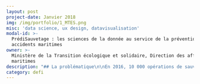 ```yaml
---
layout: post
project-date: Janvier 2018
img: /img/portfolio/1_MTES.png
misc: 'data science, ux design, datavisualisation'
modal-id: >-
  PrédiSauvetage : les sciences de la donnée au service de la prévention des
  accidents maritimes
owner: >-
  Ministère de la Transition écologique et solidaire, Direction des affaires
  maritimes
description: "## La problématique\n\nEn 2016, 10 000 opérations de sauvetage pour 30 000 personnes ont été coordonnées via les Centres Régionaux Opérationnels de Surveillance et de Sauvetage (CROSS). La seule Société nationale de sauvetage en mer (SNSM) a procédé à 5519 interventions et porté secours à 8077 personnes, dont 74% en mer. L'activité de la SNSM étant en croissance, le\nsauvetage en mer a été déclaré Grande cause nationale 2017 par le gouvernement.\nToutefois, la SNSM et un certain nombre d’acteurs partagent un sentiment de\nrégression dans la connaissance de l’accidentologie en mer alors même que les\ntechniques de traitement de l’information progressent et que plusieurs sources d’information\npourraient être mobilisées et utilement croisées (INVS, SDIS, DDTM…).\n\n## Le défi : Valoriser les données des acteurs de la sécurité maritime pour identifier et prévenir les situations à risques\n\n**Un défi en deux étapes :**\n\n* Identifier les profils et situations à l'origine des accidents avec la datascience (données des CROSS et auprès des bénévoles de la SNSM)\n* Mettre en place une communauté apprenante pour transmettre aux responsables métiers, dans le ministère et au-delà, les savoirs acquis lors de la première étape et définir des actions de prévention.\n\nEn fonction des situations à risques pour tout ou partie des usagers identifiés grâce à ce projet, des campagnes de communication ou d'information plus ciblées pourront être mises en place afin de fournir aux plaisanciers des informations plus spécifiques et les inciter à une plus grande vigilance.\n\n*Ce projet s’inspire de [celui mis en\nplace par la ville de New York](http://nationaluasi.com/dru/2014%20Presentations/FDNY_FireCast_UASI_2014-5-22.pdf) pour optimiser l’intervention de\nses services d’inspection grâce au machine learning.*\n\n## 2 entrepreneur•e•s recherché•e•s\n\n* **EIG1 - DATA SCIENCE** : expérience dans : accompagnement d'entreprises ou d'administrations autour de projets liés à l’utilisation de leurs données, maîtrise d'outils d’analyse de données (R, Python).\n* **EIG2 - UX DESIGN, DATAVISUALISATION** : expérience dans : accompagnement d'entreprises ou d'administrations dans des démarches de design de service. De l'expérience dans le développement web serait appréciée.\n\n*Petit plus pour les 2 EIG : expérience dans le secteur associatif (vulgarisation scientifique, formations sur la littératie des données), contribution à des projets open source.*\n\n*L'équipe EIG sera intégrée au cœur du service ministériel en charge de la politique de sécurité maritime et de coordination de la recherche et du sauvetage en mer.*\n\n## Vos mentors : Laurence Matringe et Renaud Perin\n\n![Photo des mentors](/img/portfolio/1_datasauvetage2.JPG)\n\n**Laurence Matringe** est chargée de mission transformation\nnumérique et adjointe à la sous-directrice\_«\_activités maritimes\_»\nau sein de la direction des affaires maritimes du Ministère de la Transition écologique et solidaire.\n\nElle a participé en équipe à plusieurs hackathons publics (Cour des Comptes,\nMinistère des affaires étrangères) et remporté celui sur la biodiversité\norganisé par le ministère de la Transition écologique avec le projet\nInvasiv'alerte. A ce titre elle participe au réseau Greentech des start-up dont\nles projets innovants concourent à la transition écologique.\n\n**Renaud Perin** est chargé de mission sécurité des navires et analyse accident\nà la mission de la navigation de plaisance de la direction des affaires\nmaritimes. C’est un expert en prévention des risques pour la filière du\nnautisme. Il anime l’observatoire du SNOSAN qui regroupe en interministériel\nles administrations en charge du sauvetage maritime.\n\n*« De multiples acteurs interviennent en matière de sauvetage\nmaritime,\_ un enjeu dont l’importance a\nété reconnue via l'attribution du label [Grande Cause Nationale 2017.](http://www.gouvernement.fr/label-grande-cause-nationale-2017-deux-associations-de-sauvetage-en-mer-designees)*\n\n*Ils se sont regroupés au sein d'un observatoire, le SNOSAN, pour mettre en commun\nleurs données riches et diverses et proposer aux décideurs les mesures de\nprévention adaptées. Un travail de fond a été mené en interministériel grâce à\nRenaud Perin pour fournir aux EIG les données nécessaires.*\n\n***Le programme des EIG va nous permettre de mieux les exploiter grâce à l'apport\ndes sciences de la donnée et aux échanges avec les experts de terrain.***\n\n*Via le design de service, nous voulons ensuite présenter aux usagers de la mer\nconcernés les informations qui leur seront les plus utiles et les plus\nparlantes pour leur faire prendre conscience du risque et prévenir les accidents. Un des enjeux est aussi de\ncroiser les savoirs faire et les cultures d'équipes expertes et des EIG qui apporteront une méthode et un regard neufs et ouverts, dans\nun esprit de complémentarité.*\n\n**Nous avons hâte d'apprendre avec et au contact des EIG et de montrer ensemble\nque l'on peut faire autrement des politiques publiques grâce à l’exploitation\ndes données et au numérique**. »"
category: defi
---
```


































